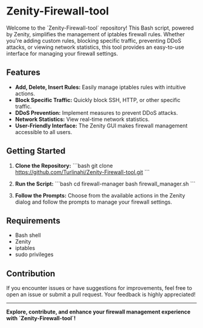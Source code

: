 # Zenity-Firewall-tool

Welcome to the \`Zenity-Firewall-tool\` repository! This Bash script, powered by Zenity, simplifies the management of iptables firewall rules. Whether you're adding custom rules, blocking specific traffic, preventing DDoS attacks, or viewing network statistics, this tool provides an easy-to-use interface for managing your firewall settings.

## Features

- **Add, Delete, Insert Rules:** Easily manage iptables rules with intuitive actions.
- **Block Specific Traffic:** Quickly block SSH, HTTP, or other specific traffic.
- **DDoS Prevention:** Implement measures to prevent DDoS attacks.
- **Network Statistics:** View real-time network statistics.
- **User-Friendly Interface:** The Zenity GUI makes firewall management accessible to all users.

## Getting Started

1. **Clone the Repository:**
   \`\`\`bash
   git clone https://github.com/Turlinahi/Zenity-Firewall-tool.git
   \`\`\`

2. **Run the Script:**
   \`\`\`bash
   cd firewall-manager
   bash firewall_manager.sh
   \`\`\`

3. **Follow the Prompts:**
   Choose from the available actions in the Zenity dialog and follow the prompts to manage your firewall settings.

## Requirements

- Bash shell
- Zenity
- iptables
- sudo privileges

## Contribution

If you encounter issues or have suggestions for improvements, feel free to open an issue or submit a pull request. Your feedback is highly appreciated!


---

**Explore, contribute, and enhance your firewall management experience with \`Zenity-Firewall-tool\`!**
